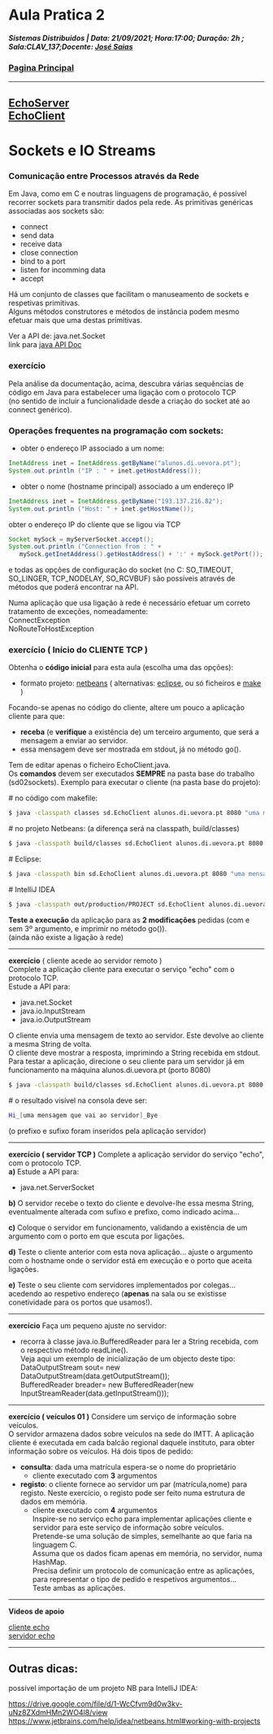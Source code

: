 # Aula Pratica 2  
##### *Sistemas Distribuidos* | **Data:** 21/09/2021; **Hora**:17:00; **Duração**: 2h ; **Sala**:CLAV_137;**Docente**: [José Saias](../../#docentes)  
### [Pagina Principal](../../)  
---  
[EchoServer](sd02sockets/src/sd/EchoServer.java)  
[EchoClient](sd02sockets/src/sd/EchoClient.java)  
---
# Sockets e IO Streams  
### Comunicação entre Processos através da Rede  
Em Java, como em C e noutras linguagens de programação, é possível recorrer sockets para transmitir dados pela rede. As primitivas genéricas associadas aos sockets são:
- connect
- send data
- receive data
- close connection
- bind to a port
- listen for incomming data
- accept 


Há um conjunto de classes que facilitam o manuseamento de sockets e respetivas primitivas.  
Alguns métodos construtores e métodos de instância podem mesmo efetuar mais que uma destas primitivas.

Ver a API de: java.net.Socket    
link para [java API Doc ](https://docs.oracle.com/en/java/javase/18/docs/api/java.base/java/net/Socket.html)  
### exercício
Pela análise da documentação, acima, descubra várias sequências de código em Java para estabelecer uma ligação com o protocolo TCP  
(no sentido de incluir a funcionalidade desde a criação do socket até ao connect genérico).  



### Operações frequentes na programação com sockets:  

- obter o endereço IP associado a um nome:
``` java 
InetAddress inet = InetAddress.getByName("alunos.di.uevora.pt");
System.out.println ("IP : " + inet.getHostAddress());
```


- obter o nome (hostname principal) associado a um endereço IP
``` java
InetAddress inet = InetAddress.getByName("193.137.216.82");
System.out.println ("Host: " + inet.getHostName());
```


obter o endereço IP do cliente que se ligou via TCP
``` java
Socket mySock = myServerSocket.accept();
System.out.println ("Connection from : " +
   mySock.getInetAddress().getHostAddress() + ':' + mySock.getPort());
```

e todas as opções de configuração do socket (no C: SO_TIMEOUT, SO_LINGER, TCP_NODELAY, SO_RCVBUF) são possíveis através de métodos que poderá encontrar na API.


Numa aplicação que usa ligação à rede é necessário efetuar um correto tratamento de exceções, nomeadamente:  
  ConnectException  
  NoRouteToHostException  




### exercício ( Início do CLIENTE TCP )

Obtenha o **código inicial** para esta aula (escolha uma das opções): 
- formato projeto: [netbeans](https://drive.google.com/file/d/16f_WpCIOO4PPAmoDyIDo8OM7hCHwdfQ9/view?usp=sharing)     ( alternativas: [eclipse](https://drive.google.com/file/d/1d09wYjk0_X8BvqTbFXWNbj7aTDci0tEp/view?usp=sharing), ou só ficheiros e [make](https://drive.google.com/file/d/1IZW73o8kJymJS0h3yaimGxGLzFP6eI7-/view?usp=sharing) )  


Focando-se apenas no código do cliente, altere um pouco a aplicação cliente para que:  
- **receba** (e **verifique** a existência de) um terceiro argumento, que será a mensagem a enviar ao servidor.    
- essa mensagem deve ser mostrada em stdout, já no método go().

Tem de editar apenas o ficheiro EchoClient.java.   
Os **comandos** devem ser executados **SEMPRE** na pasta base do trabalho (sd02sockets). 
Exemplo para executar o cliente (na pasta base do projeto):

\# no código com makefile:  
``` bash
$ java -classpath classes sd.EchoClient alunos.di.uevora.pt 8080 "uma mensagem que vai ao servidor"
```  

\# no projeto Netbeans: (a diferença será na classpath, build/classes)
``` bash
$ java -classpath build/classes sd.EchoClient alunos.di.uevora.pt 8080 "uma mensagem que vai ao servidor"
```  


\# Eclipse:
``` bash
$ java -classpath bin sd.EchoClient alunos.di.uevora.pt 8080 "uma mensagem que vai ao servidor"
```  

\# IntelliJ IDEA
``` bash
$ java -classpath out/production/PROJECT sd.EchoClient alunos.di.uevora.pt 8080 "uma mensagem que vai ao servidor"
```  






**Teste a execução** da aplicação para as **2 modificações** pedidas (com e sem 3º argumento, e imprimir no método go()).  
(ainda não existe a ligação à rede)  

---


**exercício** ( cliente acede ao servidor remoto )  
Complete a aplicação cliente para executar o serviço "echo" com o protocolo TCP.   
Estude a API para:  
-   java.net.Socket  
-   java.io.InputStream  
-   java.io.OutputStream  

O cliente envia uma mensagem de texto ao servidor. Este devolve ao cliente a mesma String de volta.   
O cliente deve mostrar a resposta, imprimindo a String recebida em stdout.  
Para testar a aplicação, direcione o seu cliente para um servidor já em funcionamento na máquina alunos.di.uevora.pt (porto 8080)  
``` bash
$ java -classpath build/classes sd.EchoClient alunos.di.uevora.pt 8080 "uma mensagem que vai ao servidor"
```

 
\# o resultado visível na consola deve ser:
``` bash 
Hi_[uma mensagem que vai ao servidor]_Bye
```
(o prefixo e sufixo foram inseridos pela aplicação servidor)

---

**exercício ( servidor TCP )** 
Complete a aplicação servidor do serviço "echo", com o protocolo TCP.   
**a)** Estude a API para:  
-  java.net.ServerSocket  

**b)** O servidor recebe o texto do cliente e devolve-lhe essa mesma String, eventualmente alterada com sufixo e prefixo, como indicado acima...

**c)** Coloque o servidor em funcionamento, validando a existência de um argumento com o porto em que escuta por ligações.

**d)** Teste o cliente anterior com esta nova aplicação... ajuste o argumento com o hostname onde o servidor está em execução e o porto que aceita ligações.


**e)** Teste o seu cliente com servidores implementados por colegas... acedendo ao respetivo endereço (**apenas** na sala ou se existisse conetividade para os portos que usamos!).

---

**exercício** 
Faça um pequeno ajuste no servidor:  
- recorra à classe java.io.BufferedReader para ler a String recebida, com o respectivo método  readLine().  
Veja aqui um exemplo de inicialização de um objecto deste tipo:  
DataOutputStream sout= new DataOutputStream(data.getOutputStream());  
BufferedReader breader= new BufferedReader(new InputStreamReader(data.getInputStream()));  

---

**exercício  ( veículos 01 )**
Considere um serviço de informação sobre veículos.   
O servidor armazena dados sobre veículos na sede do IMTT. A aplicação cliente é executada em cada balcão regional daquele instituto, para obter informação sobre os veículos. Há dois tipos de pedido:  
- **consulta**: dada uma matrícula espera-se o nome do proprietário  
  - cliente executado com **3** argumentos  
- **registo**: o cliente fornece ao servidor um par (matrícula,nome) para registo. Neste exercício, o registo pode ser feito numa estrutura de dados em memória.  
    - cliente executado com **4** argumentos  
Inspire-se no serviço echo para implementar aplicações cliente e servidor para este serviço de informação sobre veículos.  
Pretende-se uma solução de simples, semelhante ao que faria na linguagem C.  
Assuma que os dados ficam apenas em memória, no servidor, numa HashMap.   
Precisa definir um protocolo de comunicação entre as aplicações, para representar o tipo de pedido e respetivos argumentos...  
Teste ambas as aplicações.  


---


**Videos de apoio** 

[cliente echo](https://drive.google.com/file/d/1nYf0cml3xvrCP2XKBfBIpDu3wQlVf6hg/view?usp=sharing)  
[servidor echo](https://drive.google.com/file/d/1eHBb7jXy3slV_1dYfGFdrp0dxKluZ30D/view?usp=sharing)  

---  
## Outras dicas:  
possível importação de um projeto NB para IntelliJ IDEA:

https://drive.google.com/file/d/1-WcCfvm9d0w3kv-uNz8ZXdmHMn2WO4l8/view  
https://www.jetbrains.com/help/idea/netbeans.html#working-with-projects
